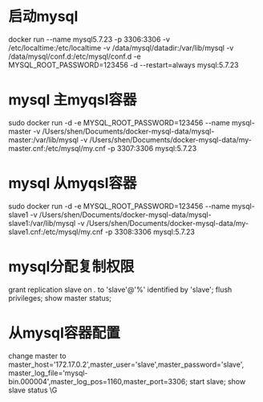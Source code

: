 # 启动mysql 

docker run --name mysql5.7.23 -p 3306:3306 -v /etc/localtime:/etc/localtime -v /data/mysql/datadir:/var/lib/mysql -v /data/mysql/conf.d:/etc/mysql/conf.d -e MYSQL_ROOT_PASSWORD=123456 -d --restart=always mysql:5.7.23

# mysql 主myqsl容器

sudo docker run -d -e MYSQL_ROOT_PASSWORD=123456 --name mysql-master  -v /Users/shen/Documents/docker-mysql-data/mysql-master:/var/lib/mysql -v /Users/shen/Documents/docker-mysql-data/my-master.cnf:/etc/mysql/my.cnf -p 3307:3306 mysql:5.7.23

# mysql 从myqsl容器
sudo docker run -d -e MYSQL_ROOT_PASSWORD=123456 --name mysql-slave1 -v /Users/shen/Documents/docker-mysql-data/mysql-slave1:/var/lib/mysql -v /Users/shen/Documents/docker-mysql-data/my-slave1.cnf:/etc/mysql/my.cnf -p 3308:3306 mysql:5.7.23

# mysql分配复制权限
grant replication slave on *.* to 'slave'@'%' identified by 'slave';
flush privileges;
show master status;

# 从mysql容器配置
change master to master_host='172.17.0.2',master_user='slave',master_password='slave',
master_log_file='mysql-bin.000004',master_log_pos=1160,master_port=3306;
start slave;
show slave status \G

